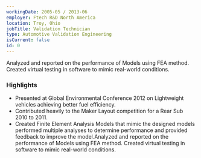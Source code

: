 ```yaml
---
workingDate: 2005-05 / 2013-06
employer: Ftech R&D North America
location: Troy, Ohio
jobTitle: Validation Technician
type: Automotive Validation Engineering
isCurrent: false
id: 0
---
```

Analyzed and reported on the performance of Models using FEA method. Created virtual testing in software to mimic real-world conditions.

### Highlights

- Presented at Global Environmental Conference 2012 on Lightweight vehicles achieving better fuel efficiency.
- Contributed heavily to the Maker Layout competition for a Rear Sub 2010 to 2011.
- Created Finite Element Analysis Models that mimic the designed models performed multiple analyses to determine performance and provided feedback to improve the model.Analyzed and reported on the performance of Models using FEA method. Created virtual testing in software to mimic real-world conditions.
